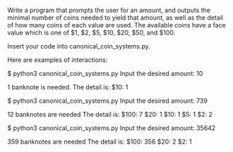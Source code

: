 Write a program that prompts the user for an amount, and outputs the minimal number of coins needed to yield that amount, as well as the detail of how many coins of each value are used. The available coins have a face value which is one of $1, $2, $5, $10, $20, $50, and $100.

Insert your code into canonical_coin_systems.py.

Here are examples of interactions: 

$ python3 canonical_coin_systems.py
Input the desired amount: 10

1 banknote is needed.
The detail is:
$10: 1

$ python3 canonical_coin_systems.py
Input the desired amount: 739

12 banknotes are needed
The detail is:
$100: 7
 $20: 1
 $10: 1
  $5: 1
  $2: 2

$ python3 canonical_coin_systems.py
Input the desired amount: 35642

359 banknotes are needed
The detail is:
$100: 356
 $20: 2
  $2: 1